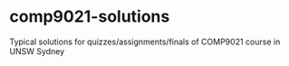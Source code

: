 # comp9021-solutions
Typical solutions for quizzes/assignments/finals of COMP9021 course in UNSW Sydney
